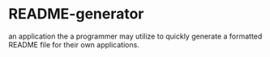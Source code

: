 # README-generator
an application the a programmer may utilize to quickly generate a formatted README file for their own applications.

